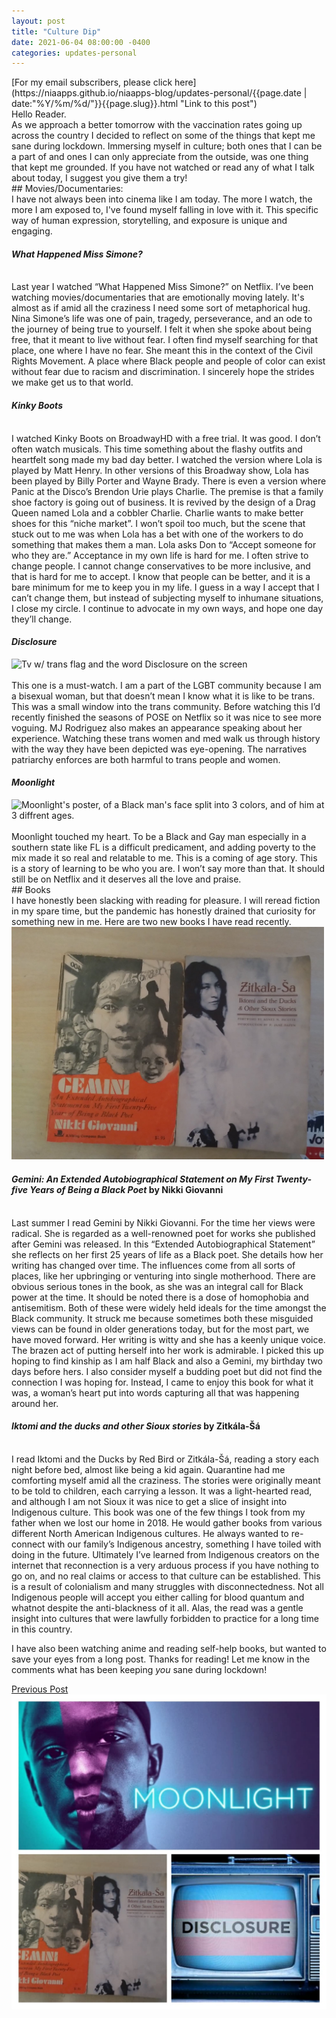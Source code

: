 ```yaml
---
layout: post
title: "Culture Dip"
date: 2021-06-04 08:00:00 -0400
categories: updates-personal
---
```

 <meta name="description" content="What kept you sane during lockdown?">
<!-- Need to copy/paste to each post: Don't forget to change updates-personal or updates-coding-->
<div class="feed" markdown="1">
 [For my email subscribers, please click here](https://niaapps.github.io/niaapps-blog/updates-personal/{{page.date | date:"%Y/%m/%d/"}}{{page.slug}}.html "Link to this post")
</div>
Hello Reader. <br/>
 As we approach a better tomorrow with the vaccination rates going up across the country I decided to reflect on some of the things that kept me sane during lockdown. Immersing myself in culture; both ones that I can be a part of and ones I can only appreciate from the outside, was one thing that kept me grounded. If you have not watched or read any of what I talk about today, I suggest you give them a try!

<br/>
## Movies/Documentaries:
<br/>
I have not always been into cinema like I am today. The more I watch, the more I am exposed to, I've found myself falling in love with it. This specific way of human expression, storytelling, and exposure is unique and engaging.

#### _What Happened Miss Simone?_
<div class="scale-img"></div>
<br/>
Last year I watched “What Happened Miss Simone?” on Netflix. I’ve been watching movies/documentaries that are emotionally moving lately. It's almost as if amid all the craziness I need some sort of metaphorical hug. Nina Simone’s life was one of pain, tragedy, perseverance, and an ode to the journey of being true to yourself. I felt it when she spoke about being free, that it meant to live without fear. I often find myself searching for that place, one where I have no fear. She meant this in the context of the Civil Rights Movement. A place where Black people and people of color can exist without fear due to racism and discrimination. I sincerely hope the strides we make get us to that world.
 

#### _Kinky Boots_
<br/>
I watched Kinky Boots on BroadwayHD with a free trial. It was good. I don’t often watch musicals. This time something about the flashy outfits and heartfelt song made my bad day better. I watched the version where Lola is played by Matt Henry. In other versions of this Broadway show, Lola has been played by Billy Porter and Wayne Brady. There is even a version where Panic at the Disco’s Brendon Urie plays Charlie. The premise is that a family shoe factory is going out of business. It is revived by the design of a Drag Queen named Lola and a cobbler Charlie. Charlie wants to make better shoes for this “niche market”. I won’t spoil too much, but the scene that stuck out to me was when Lola has a bet with one of the workers to do something that makes them a man. Lola asks Don to “Accept someone for who they are.” Acceptance in my own life is hard for me. I often strive to change people. I cannot change conservatives to be more inclusive, and that is hard for me to accept. I know that people can be better, and it is a bare minimum for me to keep you in my life. I guess in a way I accept that I can’t change them, but instead of subjecting myself to inhumane situations, I close my circle. I continue to advocate in my own ways, and hope one day they’ll change.

#### _Disclosure_
<div class="scale-img">
<img src="https://occ-0-1167-300.1.nflxso.net/dnm/api/v6/X194eJsgWBDE2aQbaNdmCXGUP-Y/AAAABTNm5GLD3efFLuhM5hx4Lq3tY0b36mhwSxh6M-U9SQP_bfS3fIQrG2hrFKmQi92kGa7vS21o7KXlBJxEY9JMz4cc8wAPOpvOnLL948tEjL4__Rm_MxSo6cgVl4ep2w.jpg?r=2aa" alt="Tv w/ trans flag and the word Disclosure on the screen" width="500px" height="auto"/>
</div>

<br/>
This one is a must-watch. I am a part of the LGBT community because I am a bisexual woman, but that doesn’t mean I know what it is like to be trans. This was a small window into the trans community. Before watching this I’d recently finished the seasons of POSE on Netflix so it was nice to see more voguing. MJ Rodriguez also makes an appearance speaking about her experience. Watching these trans women and med walk us through history with the way they have been depicted was eye-opening. The narratives patriarchy enforces are both harmful to trans people and women.

#### _Moonlight_
<div class="scale-img">
<img src="https://www.avenidas.org/wp-content/uploads/2020/03/moonlight-netflix-featured-1080x565.webp" alt="Moonlight's poster, of a Black man's face split into 3 colors, and of him at 3 diffrent ages." width="500px" height="auto" />
</div>
<br/>
Moonlight touched my heart. To be a Black and Gay man especially in a southern state like FL is a difficult predicament, and adding poverty to the mix made it so real and relatable to me. This is a coming of age story. This is a story of learning to be who you are. I won’t say more than that. It should still be on Netflix and it deserves all the love and praise.

<br/>
## Books
<br/>
I have honestly been slacking with reading for pleasure. I will reread fiction in my spare time, but the pandemic has honestly drained that curiosity for something new in me. Here are two new books I have read recently.

<div class="scale-img">
  <img id="img-id" src="/../../images/books.jpg" alt="alt text" width="500px" height="auto" onContextMenu="alert('Please don\'t download this photo!');return false;">
</div>

#### _Gemini: An Extended Autobiographical Statement on My First Twenty-five Years of Being a Black Poet_ by Nikki Giovanni
<br/>
Last summer I read Gemini by Nikki Giovanni. For the time her views were radical. She is regarded as a well-renowned poet for works she published after Gemini was released. In this “Extended Autobiographical Statement” she reflects on her first 25 years of life as a Black poet. She details how her writing has changed over time. The influences come from all sorts of places, like her upbringing or venturing into single motherhood. There are obvious serious tones in the book, as she was an integral call for Black power at the time. It should be noted there is a dose of homophobia and antisemitism. Both of these were widely held ideals for the time amongst the Black community. It struck me because sometimes both these misguided views can be found in older generations today, but for the most part, we have moved forward. Her writing is witty and she has a keenly unique voice. The brazen act of putting herself into her work is admirable. I picked this up hoping to find kinship as I am half Black and also a Gemini, my birthday two days before hers. I also consider myself a budding poet but did not find the connection I was hoping for. Instead, I came to enjoy this book for what it was, a woman’s heart put into words capturing all that was happening around her.

#### _Iktomi and the ducks and other Sioux stories_ by Zitkála-Šá
<br/>
 I read Iktomi and the Ducks by Red Bird or Zitkála-Šá, reading a story each night before bed, almost like being a kid again. Quarantine had me comforting myself amid all the craziness. The stories were originally meant to be told to children, each carrying a lesson. It was a light-hearted read, and although I am not Sioux it was nice to get a slice of insight into Indigenous culture. This book was one of the few things I took from my father when we lost our home in 2018. He would gather books from various different North American Indigenous cultures. He always wanted to re-connect with our family’s Indigenous ancestry, something I have toiled with doing in the future. Ultimately I’ve learned from Indigenous creators on the internet that reconnection is a very arduous process if you have nothing to go on, and no real claims or access to that culture can be established. This is a result of colonialism and many struggles with disconnectedness. Not all Indigenous people will accept you either calling for blood quantum and whatnot despite the anti-blackness of it all. Alas, the read was a gentle insight into cultures that were lawfully forbidden to practice for a long time in this country. 


I have also been watching anime and reading self-help books, but wanted to save your eyes from a long post. Thanks for reading! Let me know in the comments what has been keeping *you* sane during lockdown!

<div class="button-post">
  <a href="https://niaapps.github.io/niaapps-blog/updates-coding/2021/05/31/Cryoto-Craze.html" class="post-button" id="button-nxt">Previous Post</a>

</div>


<div class="thumbnail">
 <img id="img-id" src="/../../images/cd.jpg" alt="alt text">
</div>